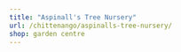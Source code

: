 ```yaml
---
title: "Aspinall's Tree Nursery"
url: /chittenango/aspinalls-tree-nursery/
shop: garden centre
---
```

